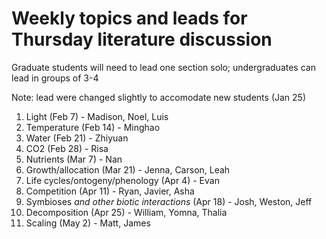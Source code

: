 # Weekly topics and leads for Thursday literature discussion

Graduate students will need to lead one section solo;
undergraduates can lead in groups of 3-4

Note: lead were changed slightly to accomodate new students (Jan 25)

1. Light (Feb 7) - Madison, Noel, Luis
2. Temperature (Feb 14) - Minghao
3. Water (Feb 21) - Zhiyuan
4. CO2 (Feb 28) - Risa
5. Nutrients (Mar 7) - Nan
6. Growth/allocation (Mar 21) - Jenna, Carson, Leah
7. Life cycles/ontogeny/phenology (Apr 4) - Evan
8. Competition (Apr 11) - Ryan, Javier, Asha
9. Symbioses *and other biotic interactions* (Apr 18) - Josh, Weston, Jeff
10. Decomposition (Apr 25) - William, Yomna, Thalia
11. Scaling (May 2) - Matt, James
